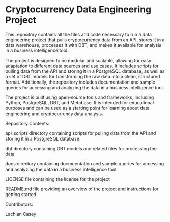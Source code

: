 # Cryptocurrency Data Engineering Project
This repository contains all the files and code necessary to run a data engineering project that pulls cryptocurrency data from an API, stores it in a data warehouse, processes it with DBT, and makes it available for analysis in a business intelligence tool.

The project is designed to be modular and scalable, allowing for easy adaptation to different data sources and use cases. It includes scripts for pulling data from the API and storing it in a PostgreSQL database, as well as a set of DBT models for transforming the raw data into a clean, structured format. Additionally, the repository includes documentation and sample queries for accessing and analyzing the data in a business intelligence tool.

The project is built using open-source tools and frameworks, including Python, PostgreSQL, DBT, and Metabase. It is intended for educational purposes and can be used as a starting point for learning about data engineering and cryptocurrency data analysis.

Repository Contents:

api_scripts directory containing scripts for pulling data from the API and storing it in a PostgreSQL database

dbt directory containing DBT models and related files for processing the data

docs directory containing documentation and sample queries for accessing and analyzing the data in a business intelligence tool

LICENSE file containing the license for the project

README.md file providing an overview of the project and instructions for getting started

Contributors:

Lachlan Casey
